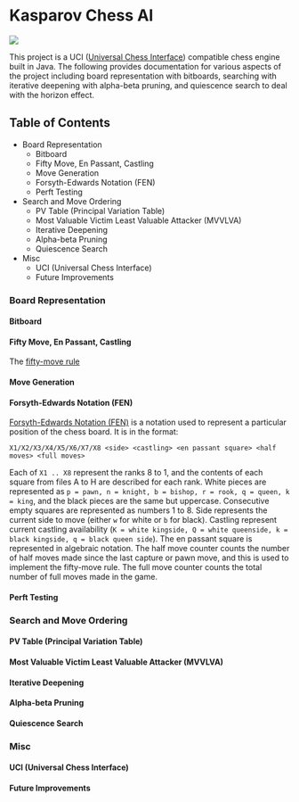 # Kasparov Chess AI

<p>
  <a href="https://travis-ci.com/eliucs/kasparov"><img 
  src="https://travis-ci.com/eliucs/kasparov.svg?token=bcVBJb9UixL3HoJpm9WE&branch=master"></a>
</p>

This project is a UCI ([Universal Chess Interface](http://wbec-ridderkerk.nl/html/UCIProtocol.html))
compatible chess engine built in Java. The following provides documentation for
various aspects of the project including board representation with bitboards,
searching with iterative deepening with alpha-beta pruning, and quiescence
search to deal with the horizon effect.

## Table of Contents

- Board Representation
    - Bitboard
    - Fifty Move, En Passant, Castling
    - Move Generation
    - Forsyth-Edwards Notation (FEN)
    - Perft Testing
- Search and Move Ordering
    - PV Table (Principal Variation Table)
    - Most Valuable Victim Least Valuable Attacker (MVVLVA)
    - Iterative Deepening
    - Alpha-beta Pruning
    - Quiescence Search
- Misc
    - UCI (Universal Chess Interface)
    - Future Improvements

### Board Representation

#### Bitboard

#### Fifty Move, En Passant, Castling

The [fifty-move rule](https://en.wikipedia.org/wiki/Fifty-move_rule)  

#### Move Generation

#### Forsyth-Edwards Notation (FEN)

[Forsyth-Edwards Notation (FEN)](https://en.wikipedia.org/wiki/Forsyth%E2%80%93Edwards_Notation)
is a notation used to represent a particular position of the chess board. It is 
in the format:

```
X1/X2/X3/X4/X5/X6/X7/X8 <side> <castling> <en passant square> <half moves> <full moves>
```

Each of `X1 .. X8` represent the ranks 8 to 1, and the contents of each square
from files A to H are described for each rank. White pieces are represented as
`p = pawn, n = knight, b = bishop, r = rook, q = queen, k = king`,
and the black pieces are the same but uppercase. Consecutive empty squares are
represented as numbers 1 to 8. Side represents the current side to move (either
`w` for white or `b` for black). Castling represent current castling 
availability (`K = white kingside, Q = white queenside, k = black kingside, q = black queen side`).
The en passant square is represented in algebraic notation. The half move 
counter counts the number of half moves made since the last capture or pawn
move, and this is used to implement the fifty-move rule. The full move counter
counts the total number of full moves made in the game.

#### Perft Testing

### Search and Move Ordering

#### PV Table (Principal Variation Table)

#### Most Valuable Victim Least Valuable Attacker (MVVLVA)

#### Iterative Deepening

#### Alpha-beta Pruning

#### Quiescence Search

### Misc

#### UCI (Universal Chess Interface)

#### Future Improvements
